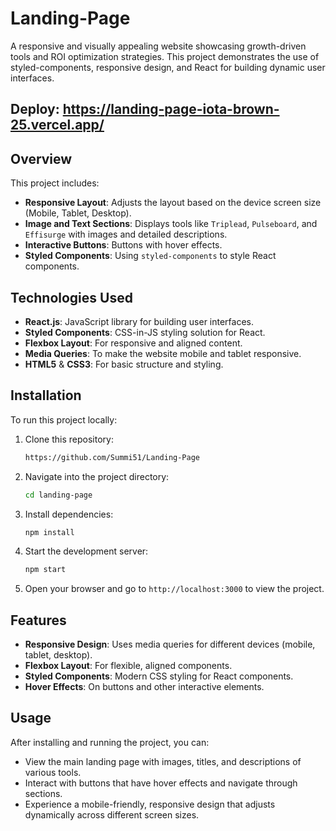 # Landing-Page

A responsive and visually appealing website showcasing growth-driven tools and ROI optimization strategies. This project demonstrates the use of styled-components, responsive design, and React for building dynamic user interfaces.

## Deploy: https://landing-page-iota-brown-25.vercel.app/

## Overview
This project includes:
- **Responsive Layout**: Adjusts the layout based on the device screen size (Mobile, Tablet, Desktop).
- **Image and Text Sections**: Displays tools like `Triplead`, `Pulseboard`, and `Effisurge` with images and detailed descriptions.
- **Interactive Buttons**: Buttons with hover effects.
- **Styled Components**: Using `styled-components` to style React components.

## Technologies Used
- **React.js**: JavaScript library for building user interfaces.
- **Styled Components**: CSS-in-JS styling solution for React.
- **Flexbox Layout**: For responsive and aligned content.
- **Media Queries**: To make the website mobile and tablet responsive.
- **HTML5** & **CSS3**: For basic structure and styling.

## Installation

To run this project locally:

1. Clone this repository:
    ```bash
    https://github.com/Summi51/Landing-Page
    ```

2. Navigate into the project directory:
    ```bash
    cd landing-page
    ```

3. Install dependencies:
    ```bash
    npm install
    ```

4. Start the development server:
    ```bash
    npm start
    ```

5. Open your browser and go to `http://localhost:3000` to view the project.

## Features
- **Responsive Design**: Uses media queries for different devices (mobile, tablet, desktop).
- **Flexbox Layout**: For flexible, aligned components.
- **Styled Components**: Modern CSS styling for React components.
- **Hover Effects**: On buttons and other interactive elements.

## Usage
After installing and running the project, you can:
- View the main landing page with images, titles, and descriptions of various tools.
- Interact with buttons that have hover effects and navigate through sections.
- Experience a mobile-friendly, responsive design that adjusts dynamically across different screen sizes.
